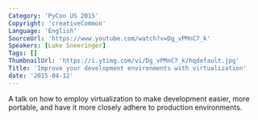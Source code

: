 ```yaml
---
Category: 'PyCon US 2015'
Copyright: 'creativeCommon'
Language: 'English'
SourceUrl: 'https://www.youtube.com/watch?v=Dg_vPMnC7_k'
Speakers: [Luke Sneeringer]
Tags: []
ThumbnailUrl: 'https://i.ytimg.com/vi/Dg_vPMnC7_k/hqdefault.jpg'
Title: 'Improve your development environments with virtualization'
date: '2015-04-12'
---
```

A talk on how to employ virtualization to make development easier, more portable, and have it more closely adhere to production environments.

